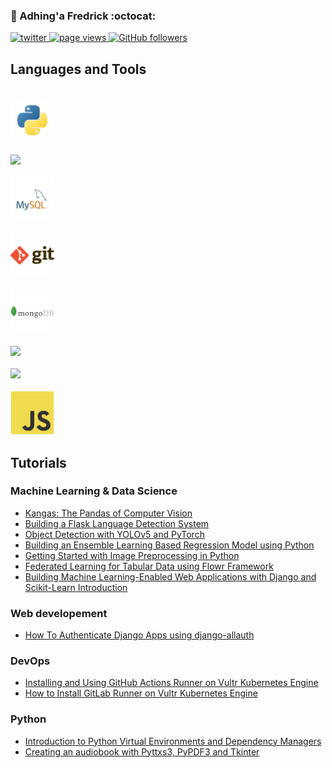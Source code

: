 ### :beginner: Adhing'a Fredrick :octocat: 

<p align="left">
  <a href="https://twitter.com/adhinga_fred">
    <img src="https://img.shields.io/twitter/follow/adhinga_fred?adhinga_fred?color=green&logo=twitter" alt="twitter" />
  </a>
  <a href="https://github.com/FREDERICO23">
    <img src="https://komarev.com/ghpvc/?username=FREDERICO23" alt="page views" />
  </a>
 <a href="https://github.com/FREDERICO23?tab=followers">
    <img alt="GitHub followers" src="https://img.shields.io/github/followers/FREDERICO23?color=green&logo=github">
  </a>
</p>

## Languages and Tools 

<code > <img height = "70" src = "https://raw.githubusercontent.com/github/explore/80688e429a7d4ef2fca1e82350fe8e3517d3494d/topics/python/python.png" > </code >
<code > <img height = "70" src = "https://e7.pngegg.com/pngimages/159/366/png-clipart-django-python-computer-icons-logo-python-text-label.png" > </code >
<code > <img height = "70" src = "https://raw.githubusercontent.com/github/explore/80688e429a7d4ef2fca1e82350fe8e3517d3494d/topics/mysql/mysql.png" > </code >
<code > <img height = "70" src = "https://raw.githubusercontent.com/github/explore/80688e429a7d4ef2fca1e82350fe8e3517d3494d/topics/git/git.png" > </code >
<code > <img height = "70" src = "https://raw.githubusercontent.com/github/explore/80688e429a7d4ef2fca1e82350fe8e3517d3494d/topics/mongodb/mongodb.png" > </code >
<code > <img height = "70" src = "https://upload.wikimedia.org/wikipedia/commons/thumb/2/2d/Tensorflow_logo.svg/1200px-Tensorflow_logo.svg.png" > </code >
<code > <img height = "70" src = "https://upload.wikimedia.org/wikipedia/commons/thumb/3/38/Jupyter_logo.svg/883px-Jupyter_logo.svg.png" > </code >
<code > <img height = "70" src = "https://github.com/devicons/devicon/blob/master/icons/javascript/javascript-original.svg" > </code >

##  Tutorials
### Machine Learning & Data Science
- [Kangas: The Pandas of Computer Vision](https://heartbeat.comet.ml/kangas-the-pandas-of-computer-vision-8cb0a00fc0a4)
- [Building a Flask Language Detection System](https://www.section.io/engineering-education/building-and-deploying-a-language-detection-system-using-flask/)
- [Object Detection with YOLOv5 and PyTorch](https://www.section.io/engineering-education/object-detection-with-yolov5-and-pytorch/)
- [Building an Ensemble Learning Based Regression Model using Python](https://www.section.io/engineering-education/ensemble-learning-based-regression-model-using-python/)
- [Getting Started with Image Preprocessing in Python](https://www.section.io/engineering-education/image-preprocessing-in-python/)
- [Federated Learning for Tabular Data using Flowr Framework](https://heartbeat.comet.ml/federated-learning-for-tabular-data-using-flower-framework-da30c21f6324)
- [Building Machine Learning-Enabled Web Applications with Django and Scikit-Learn Introduction](https://soshace.com/building-machine-learning-enabled-web-applications-with-django-and-scikit-learn-introduction/)

### Web developement
- [How To Authenticate Django Apps using django-allauth](https://www.digitalocean.com/community/tutorials/how-to-authenticate-django-apps-using-django-allauth)

### DevOps
- [Installing and Using GitHub Actions Runner on Vultr Kubernetes Engine](https://www.vultr.com/docs/installing-and-using-github-actions-runner-on-vultr-kubernetes-engine/)
- [How to Install GitLab Runner on Vultr Kubernetes Engine](https://www.vultr.com/docs/how-to-install-gitlab-runner-on-vultr-kubernetes-engine/)

### Python
- [Introduction to Python Virtual Environments and Dependency Managers](https://www.section.io/engineering-education/introduction-to-virtual-environments-and-dependency-managers/)
- [Creating an audiobook with Pyttxs3, PyPDF3 and Tkinter](https://www.section.io/engineering-education/creating-an-audiobook-with-pyttxs3-pypdf3-and-tkinter/)
<!--
**FREDERICO23/FREDERICO23** is a ✨ _special_ ✨ repository because its `README.md` (this file) appears on your GitHub profile.
-->


